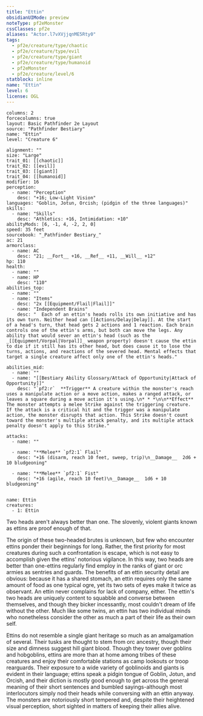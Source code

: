 ```yaml
---
title: "Ettin"
obsidianUIMode: preview
noteType: pf2eMonster
cssClasses: pf2e
aliases: "Actor.l7vXVjjqnME5Rty0" 
tags:
  - pf2e/creature/type/chaotic
  - pf2e/creature/type/evil
  - pf2e/creature/type/giant
  - pf2e/creature/type/humanoid
  - pf2eMonster
  - pf2e/creature/level/6
statblock: inline
name: "Ettin"
level: 6
license: OGL
---
```


```statblock
columns: 2
forcecolumns: true
layout: Basic Pathfinder 2e Layout
source: "Pathfinder Bestiary"
name: "Ettin"
level: "Creature 6"

alignment: ""
size: "Large"
trait_01: [[chaotic]]
trait_02: [[evil]]
trait_03: [[giant]]
trait_04: [[humanoid]]
modifier: 16
perception:
  - name: "Perception"
    desc: "+16; Low-Light Vision"
languages: "Goblin, Jotun, Orcish; (pidgin of the three languages)"
skills:
  - name: "Skills"
    desc: "Athletics: +16, Intimidation: +10"
abilityMods: [6, -1, 4, -2, 2, 0]
speed: 35 feet
sourcebook: "_Pathfinder Bestiary_"
ac: 21
armorclass:
  - name: AC
    desc: "21; __Fort__ +16, __Ref__ +11, __Will__ +12"
hp: 110
health:
  - name: ""
  - name: HP
    desc: "110"
abilities_top:
  - name: ""
  - name: "Items"
    desc: "2x [[Equipment/Flail|Flail]]"
  - name: "Independent Brains"
    desc: "  Each of an ettin's heads rolls its own initiative and has its own turn. Neither head can [[Actions/Delay|Delay]]. At the start of a head's turn, that head gets 2 actions and 1 reaction. Each brain controls one of the ettin's arms, but both can move the legs. Any ability that would sever an ettin's head (such as the _[[Equipment/Vorpal|Vorpal]]_ weapon property) doesn't cause the ettin to die if it still has its other head, but does cause it to lose the turns, actions, and reactions of the severed head. Mental effects that target a single creature affect only one of the ettin's heads."

abilities_mid:
  - name: ""
  - name: "[[Bestiary Ability Glossary/Attack of Opportunity|Attack of Opportunity]]"
    desc: "`pf2:r`  **Trigger** A creature within the monster's reach uses a manipulate action or a move action, makes a ranged attack, or leaves a square during a move action it's using.\n* * *\n\n**Effect** The monster attempts a melee Strike against the triggering creature. If the attack is a critical hit and the trigger was a manipulate action, the monster disrupts that action. This Strike doesn't count toward the monster's multiple attack penalty, and its multiple attack penalty doesn't apply to this Strike."

attacks:
  - name: ""

  - name: "**Melee** `pf2:1` Flail"
    desc: "+16 (disarm, reach 10 feet, sweep, trip)\n__Damage__  2d6 + 10 bludgeoning"

  - name: "**Melee** `pf2:1` Fist"
    desc: "+16 (agile, reach 10 feet)\n__Damage__  1d6 + 10 bludgeoning"
 
```

```encounter-table
name: Ettin
creatures:
  - 1: Ettin
```



Two heads aren't always better than one. The slovenly, violent giants known as ettins are proof enough of that.

The origin of these two-headed brutes is unknown, but few who encounter ettins ponder their beginnings for long. Rather, the first priority for most creatures during such a confrontation is escape, which is not easy to accomplish given the ettins' notorious vigilance. In this way, two heads are better than one-ettins regularly find employ in the ranks of giant or orc armies as sentries and guards. The benefits of an ettin security detail are obvious: because it has a shared stomach, an ettin requires only the same amount of food as one typical ogre, yet its two sets of eyes make it twice as observant. An ettin never complains for lack of company, either. The ettin's two heads are uniquely content to squabble and converse between themselves, and though they bicker incessantly, most couldn't dream of life without the other. Much like some twins, an ettin has two individual minds who nonetheless consider the other as much a part of their life as their own self.

Ettins do not resemble a single giant heritage so much as an amalgamation of several. Their tusks are thought to stem from orc ancestry, though their size and dimness suggest hill giant blood. Though they tower over goblins and hobgoblins, ettins are more than at home among tribes of these creatures and enjoy their comfortable stations as camp lookouts or troop rearguards. Their exposure to a wide variety of goblinoids and giants is evident in their language; ettins speak a pidgin tongue of Goblin, Jotun, and Orcish, and their diction is mostly good enough to get across the general meaning of their short sentences and bumbled sayings-although most interlocutors simply nod their heads while conversing with an ettin anyway. The monsters are notoriously short tempered and, despite their heightened visual perception, short sighted in matters of keeping their allies alive.
